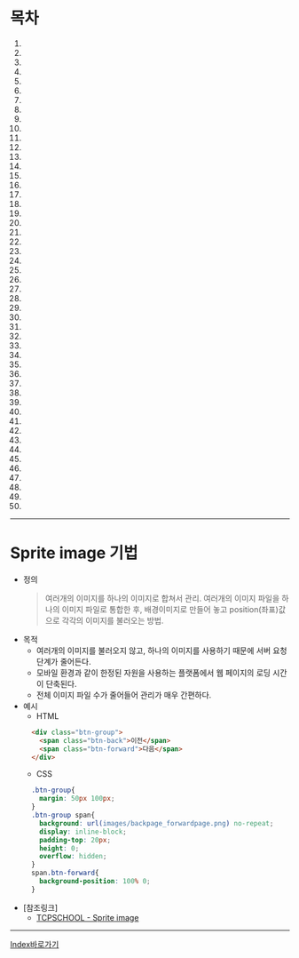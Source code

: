 # 목차
  1. []()
  2. []()
  3. []()
  4. []()
  5. []()
  6. []()
  7. []()
  8. []()
  9. []()
  10. []()
  11. []()
  12. []()
  13. []()
  14. []()
  15. []()
  16. []()
  17. []()
  18. []()
  19. []()
  20. []()
  21. []()
  22. []()
  23. []()
  24. []()
  25. []()
  26. []()
  27. []()
  28. []()
  29. []()
  30. []()
  31. []()
  32. []()
  33. []()
  34. []()
  35. []()
  36. []()
  37. []()
  38. []()
  39. []()
  40. []()
  41. []()
  42. []()
  43. []()
  44. []()
  45. []()
  46. []()
  47. []()
  48. []()
  49. []()
  50. []()

------

# Sprite image 기법
  - 정의
    > 여러개의 이미지를 하나의 이미지로 합쳐서 관리. 여러개의 이미지 파일을 하나의 이미지 파일로 통합한 후, 배경이미지로 만들어 놓고 position(좌표)값으로 각각의 이미지를 불러오는 방법.
  - 목적
    - 여러개의 이미지를 불러오지 않고, 하나의 이미지를 사용하기 때문에 서버 요청 단계가 줄어든다.
    - 모바일 환경과 같이 한정된 자원을 사용하는 플랫폼에서 웹 페이지의 로딩 시간이 단축된다.
    - 전체 이미지 파일 수가 줄어들어 관리가 매우 간편하다.
  - 예시
    - HTML
    ```html
      <div class="btn-group">
        <span class="btn-back">이전</span>
        <span class="btn-forward">다음</span>
      </div>
    ```
    - CSS
    ```css
      .btn-group{
        margin: 50px 100px;
      }
      .btn-group span{
        background: url(images/backpage_forwardpage.png) no-repeat;
        display: inline-block;
        padding-top: 20px;
        height: 0;
        overflow: hidden;
      }
      span.btn-forward{
        background-position: 100% 0;
      }
    ```
  - [참조링크]
    - [TCPSCHOOL - Sprite image](http://tcpschool.com/css/css_basic_imageSprites)

------

[Index바로가기](https://github.com/seromkim1005/study)